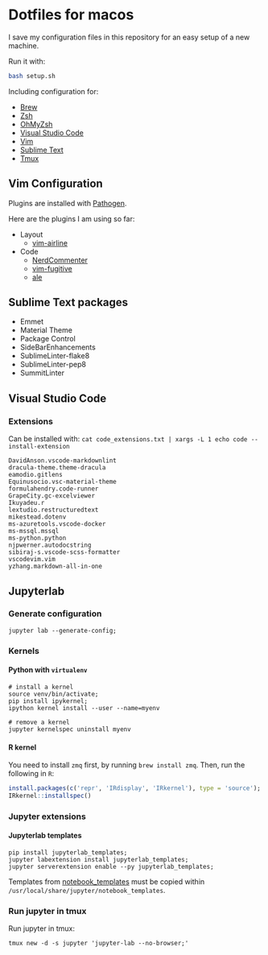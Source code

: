 # Dotfiles for macos

I save my configuration files in this repository for an easy setup of a new machine.

Run it with:

``` bash
bash setup.sh
```

Including configuration for:

- [Brew](https://brew.sh/)
- [Zsh](http://www.zsh.org/)
- [OhMyZsh](http://ohmyz.sh/)
- [Visual Studio Code](https://code.visualstudio.com/)
- [Vim](https://www.vim.org/)
- [Sublime Text](https://www.sublimetext.com/)
- [Tmux](https://github.com/tmux/tmux)

## Vim Configuration

Plugins are installed with [Pathogen](https://github.com/tpope/vim-pathogen).

Here are the plugins I am using so far:

- Layout
  - [vim-airline](https://github.com/vim-airline/vim-airline)
- Code
  - [NerdCommenter](https://github.com/scrooloose/nerdcommenter)
  - [vim-fugitive](https://github.com/tpope/vim-fugitive)
  - [ale](https://github.com/w0rp/ale)

## Sublime Text packages

- Emmet
- Material Theme
- Package Control
- SideBarEnhancements
- SublimeLinter-flake8
- SublimeLinter-pep8
- SummitLinter

## Visual Studio Code

### Extensions

Can be installed with:
`cat code_extensions.txt | xargs -L 1 echo code --install-extension`

``` text
DavidAnson.vscode-markdownlint
dracula-theme.theme-dracula
eamodio.gitlens
Equinusocio.vsc-material-theme
formulahendry.code-runner
GrapeCity.gc-excelviewer
Ikuyadeu.r
lextudio.restructuredtext
mikestead.dotenv
ms-azuretools.vscode-docker
ms-mssql.mssql
ms-python.python
njpwerner.autodocstring
sibiraj-s.vscode-scss-formatter
vscodevim.vim
yzhang.markdown-all-in-one
```

## Jupyterlab

### Generate configuration

``` text
jupyter lab --generate-config;
```

### Kernels

#### Python with `virtualenv`

``` text
# install a kernel
source venv/bin/activate;
pip install ipykernel;
ipython kernel install --user --name=myenv

# remove a kernel
jupyter kernelspec uninstall myenv  
```

#### R kernel

You need to install `zmq` first, by running `brew install zmq`. Then, run the following in `R`:

``` R
install.packages(c('repr', 'IRdisplay', 'IRkernel'), type = 'source');
IRkernel::installspec()
```

### Jupyter extensions

#### Jupyterlab templates

``` text
pip install jupyterlab_templates;
jupyter labextension install jupyterlab_templates;
jupyter serverextension enable --py jupyterlab_templates;
```

Templates from [notebook_templates](./notebook_templates) must be copied within
`/usr/local/share/jupyter/notebook_templates`.

### Run jupyter in tmux

Run jupyter in tmux: 

```
tmux new -d -s jupyter 'jupyter-lab --no-browser;'
```
